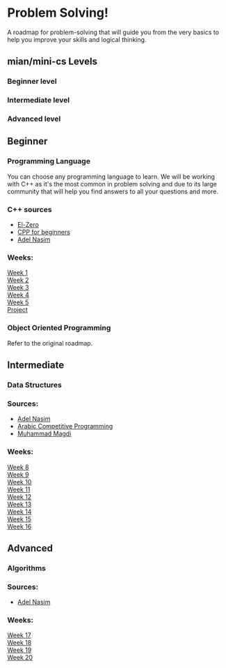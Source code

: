 # Problem Solving!

A roadmap for problem-solving that will guide you from the very basics to help you improve your skills and logical thinking.
## mian/mini-cs Levels
### Beginner level
### Intermediate level
### Advanced level

## Beginner
### Programming Language
You can choose any programming language to learn. We will be working with C++ as it's the most common in problem solving and due to its large community that will help you find answers to all your questions and more.
### C++ sources
* [El-Zero](https://www.youtube.com/playlist?list=PLDoPjvoNmBAwy-rS6WKudwVeb_x63EzgS)
* [CPP for beginners](https://www.youtube.com/playlist?list=PLPt2dINI2MIbwnEoeHZnUHeUHjTd8x4F3)
* [Adel Nasim](https://www.youtube.com/playlist?list=PLCInYL3l2AajFAiw4s1U4QbGszcQ-rAb3)
### Weeks:
[Week 1](https://github.com/Kareem-Mahfouz1/Problem_Solving_Roadmap/blob/mian/mini-cs/beginner/Week%201.md)  
[Week 2](https://github.com/Kareem-Mahfouz1/Problem_Solving_Roadmap/blob/mian/mini-cs/beginner/Week%202.md)  
[Week 3](https://github.com/Kareem-Mahfouz1/Problem_Solving_Roadmap/blob/mian/mini-cs/beginner/Week%203.md)  
[Week 4](https://github.com/Kareem-Mahfouz1/Problem_Solving_Roadmap/blob/mian/mini-cs/beginner/Week%204.md)  
[Week 5](https://github.com/Kareem-Mahfouz1/Problem_Solving_Roadmap/blob/mian/mini-cs/beginner/Week%205.md)  
[Project]()
### Object Oriented Programming
Refer to the original roadmap.
## Intermediate

### Data Structures

### Sources:
* [Adel Nasim](https://www.youtube.com/playlist?list=PLCInYL3l2AajFAiw4s1U4QbGszcQ-rAb3)
* [Arabic Competitive Programming](https://www.youtube.com/@ArabicCompetitiveProgramming)
* [Muhammad Magdi](https://www.youtube.com/@muhammad-magdi/featured)
 
### Weeks:
[Week 8](https://github.com/Kareem-Mahfouz1/Problem_Solving_Roadmap/blob/mian/mini-cs/intermediate/Week%208.md)  
[Week 9](https://github.com/Kareem-Mahfouz1/Problem_Solving_Roadmap/blob/mian/mini-cs/intermediate/Week%209.md)  
[Week 10](https://github.com/Kareem-Mahfouz1/Problem_Solving_Roadmap/blob/mian/mini-cs/intermediate/Week%2010.md)  
[Week 11](https://github.com/Kareem-Mahfouz1/Problem_Solving_Roadmap/blob/mian/mini-cs/intermediate/Week%2011.md)  
[Week 12](https://github.com/Kareem-Mahfouz1/Problem_Solving_Roadmap/blob/mian/mini-cs/intermediate/Week%2012.md)  
[Week 13](https://github.com/Kareem-Mahfouz1/Problem_Solving_Roadmap/blob/mian/mini-cs/intermediate/Week%2013.md)  
[Week 14](https://github.com/Kareem-Mahfouz1/Problem_Solving_Roadmap/blob/mian/mini-cs/intermediate/Week%2014.md)  
[Week 15](https://github.com/Kareem-Mahfouz1/Problem_Solving_Roadmap/blob/mian/mini-cs/intermediate/Week%2015.md)    
[Week 16](https://github.com/Kareem-Mahfouz1/Problem_Solving_Roadmap/blob/mian/mini-cs/intermediate/Week%2016.md)    
 

## Advanced

### Algorithms

### Sources:
* [Adel Nasim](https://www.youtube.com/playlist?list=PLCInYL3l2AajFAiw4s1U4QbGszcQ-rAb3)

### Weeks:
[Week 17](https://github.com/Kareem-Mahfouz1/Problem_Solving_Roadmap/blob/mian/mini-cs/advanced/Week%2017.md)  
[Week 18](https://github.com/Kareem-Mahfouz1/Problem_Solving_Roadmap/blob/mian/mini-cs/advanced/Week%2018.md)  
[Week 19](https://github.com/Kareem-Mahfouz1/Problem_Solving_Roadmap/blob/mian/mini-cs/advanced/Week%2019.md)  
[Week 20](https://github.com/Kareem-Mahfouz1/Problem_Solving_Roadmap/blob/mian/mini-cs/advanced/Week%2020.md)  